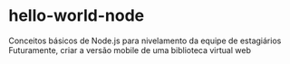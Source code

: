 # hello-world-node

Conceitos básicos de Node.js para nivelamento da equipe de estagiários
Futuramente, criar a versão mobile de uma biblioteca virtual web
